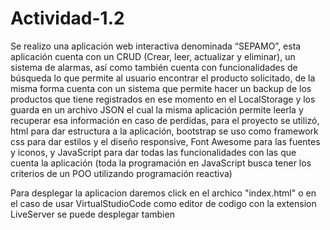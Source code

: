 # Actividad-1.2
Se realizo una aplicación web interactiva denominada “SEPAMO”, esta aplicación cuenta con un CRUD (Crear, leer, actualizar y eliminar), un sistema de alarmas, así como también cuenta con funcionalidades de búsqueda lo que permite al usuario encontrar el producto solicitado, de la misma forma cuenta con un sistema que permite hacer un backup de los productos que tiene registrados en ese momento en el LocalStorage y los guarda en un archivo JSON el cual la misma aplicación permite leerla y recuperar esa información en caso de perdidas, para el proyecto se utilizó, html para dar estructura a la aplicación, bootstrap se uso como framework css para dar estilos y el diseño responsive, Font Awesome para las fuentes y iconos, y JavaScript para dar todas las funcionalidades con las que cuenta la aplicación (toda la programación en JavaScript busca tener los criterios de un POO utilizando programación reactiva)

Para desplegar la aplicacion daremos click en el archico "index.html" o en el caso de usar VirtualStudioCode como editor de codigo con la extension LiveServer se puede desplegar tambien
